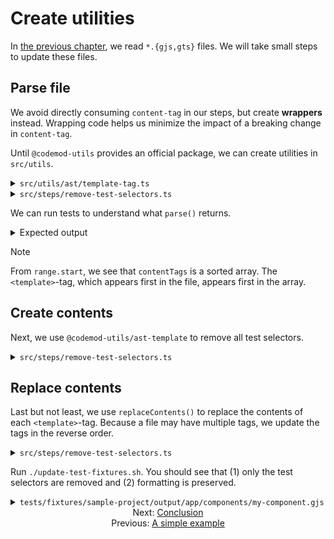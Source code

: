 # Create utilities

In [the previous chapter](./01-a-simple-example.md), we read `*.{gjs,gts}` files. We will take small steps to update these files.


## Parse file

We avoid directly consuming `content-tag` in our steps, but create **wrappers** instead. Wrapping code helps us minimize the impact of a breaking change in `content-tag`.

Until `@codemod-utils` provides an official package, we can create utilities in `src/utils`.

<details>

<summary><code>src/utils/ast/template-tag.ts</code></summary>

```ts
import { Preprocessor } from 'content-tag';

type Range = {
  end: number;
  start: number;
};

type ContentTag = {
  contentRange: Range;
  contents: string;
  endRange: Range;
  range: Range; // range = startRange + contentRange + endRange
  startRange: Range;
  tagName: string;
  type: string;
};

export function parse(file: string) {
  const preprocessor = new Preprocessor();

  return preprocessor.parse(file) as unknown as ContentTag[];
}

export function replaceContents(
  file: string,
  options: {
    contents: string;
    range: Range;
  },
): string {
  const { contents, range } = options;

  return [
    file.substring(0, range.start),
    '<template>',
    contents,
    '</template>',
    file.substring(range.end),
  ].join('');
}
```

</details>

<details>

<summary><code>src/steps/remove-test-selectors.ts</code></summary>

```diff
import { readFileSync } from 'node:fs';
import { join } from 'node:path';

import { createFiles, findFiles } from '@codemod-utils/files';

import { Options } from '../types/index.js';
+ import { parse } from '../utils/ast/template-tag.js';

export function removeTestSelectors(options: Options): void {
  const { projectRoot } = options;

  const filePaths = findFiles('app/components/**/*.{gjs,gts}', {
    projectRoot,
  });

  const fileMap = new Map(
    filePaths.map((filePath) => {
      const file = readFileSync(join(projectRoot, filePath), 'utf8');
+       const contentTags = parse(file);
+
+       contentTags.forEach((contentTag) => {
+         console.log(contentTag);
+       });

      return [filePath, file];
    }),
  );

  createFiles(fileMap, options);
}
```

</details>

We can run tests to understand what `parse()` returns.

<details>

<summary>Expected output</summary>

The fixture file has 3 `<template>`-tags, so the array `contentTags` has 3 elements. The object keys that matter to us are `contents` and `range`.

```sh
❯ pnpm test

{
  type: 'expression',
  tagName: 'template',
  contents: '\n' +
    '  <div class={{styles.control}}>\n' +
    '    <button\n' +
    '      data-test-button="Increment"\n' +
    '      type="button"\n' +
    '      {{on "click" @onClick}}\n' +
    '    >\n' +
    '      Increment by 1\n' +
    '    </button>\n' +
    '  </div>\n',
  range: { start: 186, end: 388 },
  startRange: { start: 186, end: 196 },
  contentRange: { start: 196, end: 377 },
  endRange: { start: 377, end: 388 }
}
{
  type: 'expression',
  tagName: 'template',
  contents: '\n' +
    '    <div class={{styles.display}}>\n' +
    '      Count:\n' +
    '      <p class={{styles.count}} data-test-count ...attributes>\n' +
    '        {{@count}}\n' +
    '      </p>\n' +
    '    </div>\n' +
    '  ',
  range: { start: 408, end: 584 },
  startRange: { start: 408, end: 418 },
  contentRange: { start: 418, end: 573 },
  endRange: { start: 573, end: 584 }
}
{
  type: 'class-member',
  tagName: 'template',
  contents: '\n' +
    '      <div class={{styles.container}}>\n' +
    '        <Control\n' +
    '          @onClick={{this.increment}}\n' +
    '          />\n' +
    '        <Display @count={{this.count}} data-test-my-count />\n' +
    '      </div>\n' +
    '    ',
  range: { start: 711, end: 918 },
  startRange: { start: 711, end: 721 },
  contentRange: { start: 721, end: 907 },
  endRange: { start: 907, end: 918 }
}
```

</details>

> [!NOTE]
> From `range.start`, we see that `contentTags` is a sorted array. The `<template>`-tag, which appears first in the file, appears first in the array.


## Create contents

Next, we use `@codemod-utils/ast-template` to remove all test selectors.

<details>

<summary><code>src/steps/remove-test-selectors.ts</code></summary>

```diff
import { readFileSync } from 'node:fs';
import { join } from 'node:path';

+ import { AST } from '@codemod-utils/ast-template';
import { createFiles, findFiles } from '@codemod-utils/files';

import { Options } from '../types/index.js';
import { parse } from '../utils/ast.js';

+ function removeDataTestAttributes(file: string): string {
+   const traverse = AST.traverse();
+ 
+   const ast = traverse(file, {
+     AttrNode(node) {
+       if (!node.name.startsWith('data-test')) {
+         return;
+       }
+ 
+       return null;
+     },
+   });
+ 
+   return AST.print(ast);
+ }
+
export function removeTestSelectors(options: Options): void {
  const { projectRoot } = options;

  const filePaths = findFiles('app/components/**/*.{gjs,gts}', {
    projectRoot,
  });

  const fileMap = new Map(
    filePaths.map((filePath) => {
      const file = readFileSync(join(projectRoot, filePath), 'utf8');
      const contentTags = parse(file);

      contentTags.forEach((contentTag) => {
-         console.log(contentTag);
+         const contents = removeDataTestAttributes(contentTag.contents);
+
+         console.log(contents);
      });

      return [filePath, file];
    }),
  );

  createFiles(fileMap, options);
}
```

</details>


## Replace contents

Last but not least, we use `replaceContents()` to replace the contents of each `<template>`-tag. Because a file may have multiple tags, we update the tags in the reverse order.

<details>

<summary><code>src/steps/remove-test-selectors.ts</code></summary>

```diff
import { readFileSync } from 'node:fs';
import { join } from 'node:path';

import { AST } from '@codemod-utils/ast-template';
import { createFiles, findFiles } from '@codemod-utils/files';

import { Options } from '../types/index.js';
- import { parse } from '../utils/ast.js';
+ import { parse, replaceContents } from '../utils/ast.js';

function removeDataTestAttributes(file: string): string {
  const traverse = AST.traverse();

  const ast = traverse(file, {
    AttrNode(node) {
      if (!node.name.startsWith('data-test')) {
        return;
      }

      return null;
    },
  });

  return AST.print(ast);
}

export function removeTestSelectors(options: Options): void {
  const { projectRoot } = options;

  const filePaths = findFiles('app/components/**/*.{gjs,gts}', {
    projectRoot,
  });

  const fileMap = new Map(
    filePaths.map((filePath) => {
-       const file = readFileSync(join(projectRoot, filePath), 'utf8');
+       let file = readFileSync(join(projectRoot, filePath), 'utf8');
      const contentTags = parse(file);

-       contentTags.forEach((contentTag) => {
+       contentTags.reverse().forEach((contentTag) => {
        const contents = removeDataTestAttributes(contentTag.contents);

-         console.log(contents);
+         file = replaceContents(file, {
+           contents,
+           range: contentTag.range,
+         });
      });

      return [filePath, file];
    }),
  );

  createFiles(fileMap, options);
}
```

</details>

Run `./update-test-fixtures.sh`. You should see that (1) only the test selectors are removed and (2) formatting is preserved.

<details>

<summary><code>tests/fixtures/sample-project/output/app/components/my-component.gjs</code></summary>

```diff
import { on } from '@ember/modifier';
import Component from '@glimmer/component';
import { tracked } from '@glimmer/tracking';

import styles from './my-component.css';

const Control =
<template>
  <div class={{styles.control}}>
    <button
-       data-test-button="Increment"
      type="button"
      {{on "click" @onClick}}
    >
      Increment by 1
    </button>
  </div>
</template>

const Display =
  <template>
    <div class={{styles.display}}>
      Count:
-       <p class={{styles.count}} data-test-count ...attributes>
+       <p class={{styles.count}} ...attributes>
        {{@count}}
      </p>
    </div>
  </template>

export default class MyComponent extends Component {
  @tracked count = 0;

  increment = () => {
    this.count++;
  }

    <template>
      <div class={{styles.container}}>
        <Control
          @onClick={{this.increment}}
          />
-         <Display @count={{this.count}} data-test-my-count />
+         <Display @count={{this.count}} />
      </div>
    </template>
}
```

</details>


<div align="center">
  <div>
    Next: <a href="./03-conclusion.md">Conclusion</a>
  </div>
  <div>
    Previous: <a href="./01-a-simple-example.md">A simple example</a>
  </div>
</div>
